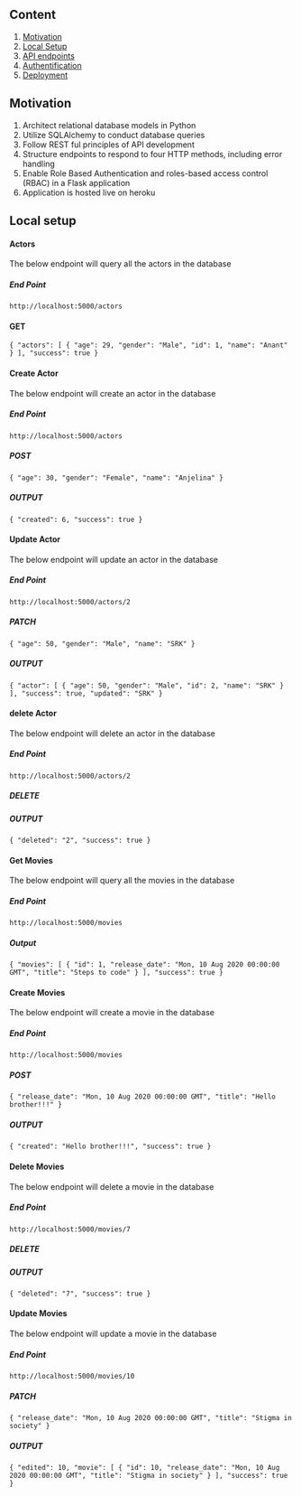 ## Content

1. [Motivation](#motivation)
2. [Local Setup](#local_setup)
3. [API endpoints](#api)
4. [Authentification](#authentification)
5. [Deployment](#deployment)


<a name="motivation"></a>
## Motivation
1. Architect relational database models in Python
2. Utilize SQLAlchemy to conduct database queries
3. Follow REST ful principles of API development
4. Structure endpoints to respond to four HTTP methods, including error handling
5. Enable Role Based Authentication and roles-based access control (RBAC) in a Flask application
6. Application is hosted live on heroku





<a name="local_setup"></a>
## Local setup
#### Actors
The below endpoint will query all the actors in the database
##### End Point
 `http://localhost:5000/actors`
#### GET
`{
    "actors": [
        {
            "age": 29,
            "gender": "Male",
            "id": 1,
            "name": "Anant"
        }
        ],
    "success": true
}`
#### Create Actor
The below endpoint will create an actor in the database

##### End Point
 `http://localhost:5000/actors`
##### POST
`
        {
            "age": 30,
            "gender": "Female",
            "name": "Anjelina"
        }
  `
##### OUTPUT
`{
    "created": 6,
    "success": true
}`
#### Update Actor
The below endpoint will update an actor in the database

##### End Point
 `http://localhost:5000/actors/2`
##### PATCH
`
        {
            "age": 50,
            "gender": "Male",
            "name": "SRK"
        }
  `
##### OUTPUT
`{
    "actor": [
        {
            "age": 50,
            "gender": "Male",
            "id": 2,
            "name": "SRK"
        }
    ],
    "success": true,
    "updated": "SRK"
}`

#### delete Actor
The below endpoint will delete an actor in the database

##### End Point
 `http://localhost:5000/actors/2`
##### DELETE
##### OUTPUT
`{
    "deleted": "2",
    "success": true
}`


#### Get Movies
The below endpoint will query all the movies in the database

##### End Point
`http://localhost:5000/movies`
##### Output
`{
    "movies": [
        {
            "id": 1,
            "release_date": "Mon, 10 Aug 2020 00:00:00 GMT",
            "title": "Steps to code"
        }
    ],
    "success": true
}`
#### Create Movies
The below endpoint will create a movie in the database

##### End Point
 `http://localhost:5000/movies`
##### POST
`
        {
            "release_date": "Mon, 10 Aug 2020 00:00:00 GMT",
            "title": "Hello brother!!!"
        }
  `
##### OUTPUT
`{
    "created": "Hello brother!!!",
    "success": true
}`
#### Delete Movies
The below endpoint will delete a movie in the database

##### End Point
 `http://localhost:5000/movies/7`
##### DELETE
##### OUTPUT
`{
    "deleted": "7",
    "success": true
}`

#### Update Movies
The below endpoint will update a movie in the database

##### End Point
 `http://localhost:5000/movies/10`
##### PATCH
`
        {
            "release_date": "Mon, 10 Aug 2020 00:00:00 GMT",
            "title": "Stigma in society"
        }
  `
##### OUTPUT
`{
    "edited": 10,
    "movie": [
        {
            "id": 10,
            "release_date": "Mon, 10 Aug 2020 00:00:00 GMT",
            "title": "Stigma in society"
        }
    ],
    "success": true
}`
